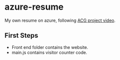 # azure-resume
My own resume on azure, following [ACG project video](https://www.youtube.com/watch?v=ieYrBWmkfno&ab_channel=ACloudGuru).

## First Steps

- Front end folder contains the website.
- main.js contains visitor counter code. 


